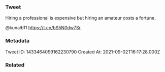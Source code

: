 ### Tweet
Hiring a professional is expensive but hiring an amateur costs a fortune.

@kunalb11 https://t.co/bS5N0dw7Sr

### Metadata
Tweet ID: 1433464099162230790
Created At: 2021-09-02T16:17:28.000Z

### Related

